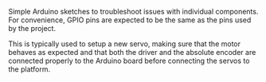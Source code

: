 Simple Arduino sketches to troubleshoot issues with individual components.
For convenience, GPIO pins are expected to be the same as the pins used by the project.

This is typically used to setup a new servo, making sure that the motor behaves as expected
and that both the driver and the absolute encoder are connected properly to the Arduino 
board before connecting the servos to the platform.

